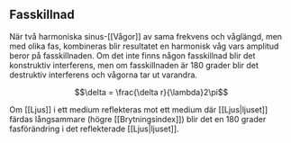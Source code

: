 ## Fasskillnad

När två harmoniska sinus-[[Vågor]] av sama frekvens och våglängd, men med olika fas, kombineras blir resultatet en harmonisk våg vars amplitud beror på fasskillnaden. Om det inte finns någon fasskillnad blir det konstruktiv interferens, men om fasskillnaden är 180 grader blir det destruktiv interferens och vågorna tar ut varandra. 

$$\delta = \frac{\delta r}{\lambda}2\pi$$

Om [[Ljus]] i ett medium reflekteras mot ett medium där [[Ljus|ljuset]] färdas långsammare (högre [[Brytningsindex]]) blir det en 180 grader fasförändring i det reflekterade [[Ljus|ljuset]].